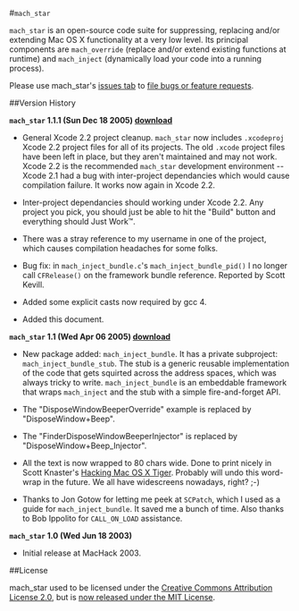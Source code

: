 #`mach_star`

`mach_star` is an open-source code suite for suppressing, replacing and/or extending Mac OS X functionality at a very low level. Its principal components are `mach_override` (replace and/or extend existing functions at runtime) and `mach_inject` (dynamically load your code into a running process).

Please use mach_star's [issues tab](https://github.com/rentzsch/mach_star/issues) to [file bugs or feature requests](https://github.com/rentzsch/mach_star/issues/new).

##Version History

**`mach_star` 1.1.1 (Sun Dec 18 2005) [download](http://rentzsch.com/share/mach_star-1.1.1.zip)**

* General Xcode 2.2 project cleanup. `mach_star` now includes `.xcodeproj` Xcode 2.2 project files for all of its projects. The old `.xcode` project files have been left in place, but they aren't maintained and may not work. Xcode 2.2 is the recommended `mach_star` development environment -- Xcode 2.1 had a bug with inter-project dependancies which would cause compilation failure. It works now again in Xcode 2.2.

* Inter-project dependancies should working under Xcode 2.2. Any project you pick, you should just be able to hit the "Build" button and everything should Just Work&trade;.

* There was a stray reference to my username in one of the project, which causes compilation headaches for some folks.

* Bug fix: in `mach_inject_bundle.c`'s `mach_inject_bundle_pid()` I no longer call `CFRelease()` on the framework bundle reference. Reported by Scott Kevill.

* Added some explicit casts now required by gcc 4.

* Added this document.

**`mach_star` 1.1 (Wed Apr 06 2005) [download](http://rentzsch.com/share/mach_star-1.1.zip)**

* New package added: `mach_inject_bundle`. It has a private subproject: `mach_inject_bundle_stub`. The stub is a generic reusable implementation of the code that gets squirted across the address spaces, which was always tricky to write. `mach_inject_bundle` is an embeddable framework that wraps `mach_inject` and the stub with a simple fire-and-forget API.

* The "DisposeWindowBeeperOverride" example is replaced by "DisposeWindow+Beep".

* The "FinderDisposeWindowBeeperInjector" is replaced by "DisposeWindow+Beep_Injector".

* All the text is now wrapped to 80 chars wide. Done to print nicely in Scott Knaster's [Hacking Mac OS X Tiger](http://www.amazon.com/exec/obidos/ASIN/076458345X). Probably will undo this word-wrap in the future. We all have widescreens nowadays, right? ;-)

* Thanks to Jon Gotow for letting me peek at `SCPatch`, which I used as a guide for `mach_inject_bundle`. It saved me a bunch of time. Also thanks to Bob Ippolito for `CALL_ON_LOAD` assistance.

**`mach_star` 1.0 (Wed Jun 18 2003)**

* Initial release at MacHack 2003.

##License

mach_star used to be licensed under the [Creative Commons Attribution License 2.0](http://creativecommons.org/licenses/by/2.0/), but is [now released under the MIT License](http://opensource.org/licenses/mit-license.php).